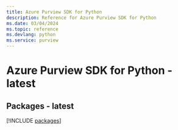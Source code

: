 ```yaml
---
title: Azure Purview SDK for Python
description: Reference for Azure Purview SDK for Python
ms.date: 03/04/2024
ms.topic: reference
ms.devlang: python
ms.service: purview
---
```

# Azure Purview SDK for Python - latest
## Packages - latest
[!INCLUDE [packages](purview-index.md)]